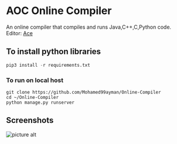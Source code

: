 # AOC Online Compiler
An online compiler that compiles and runs Java,C++,C,Python code.  
Editor: [Ace](https://github.com/ajaxorg/ace)

## To install python libraries
```python
pip3 install -r requirements.txt
```

### To run on local host
	git clone https://github.com/Mohamed99ayman/Online-Compiler
	cd ~/Online-Compiler
	python manage.py runserver

 ## Screenshots ##
![picture alt](https://github.com/Mohamed99ayman/Online-Compiler/blob/master/screenshot/s1.png)

